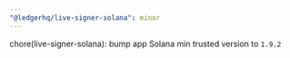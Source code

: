```yaml
---
"@ledgerhq/live-signer-solana": minor
---
```


chore(live-signer-solana): bump app Solana min trusted version to `1.9.2`
